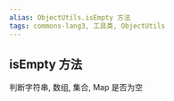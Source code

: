 ```yaml
---
alias: ObjectUtils.isEmpty 方法
tags: commons-lang3, 工具类, ObjectUtils
---
```


## isEmpty 方法

判断字符串, 数组, 集合, Map 是否为空
